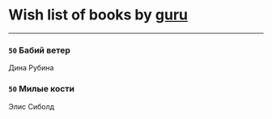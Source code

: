 # Wish list of books by [guru](https://www.facebook.com/app_scoped_user_id/100000628715277/)
---

### `50` Бабий ветер
Дина Рубина

### `50` Милые кости
Элис Сиболд

